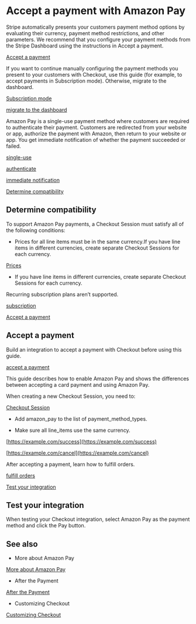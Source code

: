 # Accept a payment with Amazon Pay

Stripe automatically presents your customers payment method options by evaluating their currency, payment method restrictions, and other parameters. We recommend that you configure your payment methods from the Stripe Dashboard using the instructions in Accept a payment.

[Accept a payment](/payments/accept-a-payment?platform=web&ui=stripe-hosted)

If you want to continue manually configuring the payment methods you present to your customers with Checkout, use this guide (for example, to accept payments in Subscription mode). Otherwise, migrate to the dashboard.

[Subscription mode](/billing/subscriptions/payment-methods-setting)

[migrate to the dashboard](/payments/dashboard-payment-methods)

Amazon Pay is a single-use payment method where customers are required to authenticate their payment. Customers are redirected from your website or app, authorize the payment with Amazon, then return to your website or app. You get immediate notification of whether the payment succeeded or failed.

[single-use](/payments/payment-methods#usage)

[authenticate](/payments/payment-methods#customer-actions)

[immediate notification](/payments/payment-methods#payment-notification)

[Determine compatibility](#compatibility)

## Determine compatibility

To support Amazon Pay payments, a Checkout Session must satisfy all of the following conditions:

- Prices for all line items must be in the same currency.If you have line items in different currencies, create separate Checkout Sessions for each currency.

[Prices](/api/prices)

- If you have line items in different currencies, create separate Checkout Sessions for each currency.

Recurring subscription plans aren’t supported.

[subscription](/billing/subscriptions/creating)

[Accept a payment](#accept-a-payment)

## Accept a payment

Build an integration to accept a payment with Checkout before using this guide.

[accept a payment](/payments/accept-a-payment?integration=checkout)

This guide describes how to enable Amazon Pay and shows the differences between accepting a card payment and using Amazon Pay.

When creating a new Checkout Session, you need to:

[Checkout Session](/api/checkout/sessions)

- Add amazon_pay to the list of payment_method_types.

- Make sure all line_items use the same currency.

[https://example.com/success](https://example.com/success)

[https://example.com/cancel](https://example.com/cancel)

After accepting a payment, learn how to fulfill orders.

[fulfill orders](/payments/checkout/fulfill-orders)

[Test your integration](#test-integration)

## Test your integration

When testing your Checkout integration, select Amazon Pay as the payment method and click the Pay button.

## See also

- More about Amazon Pay

[More about Amazon Pay](/payments/amazon-pay)

- After the Payment

[After the Payment](/payments/checkout/fulfill-orders)

- Customizing Checkout

[Customizing Checkout](/payments/checkout/customization)
